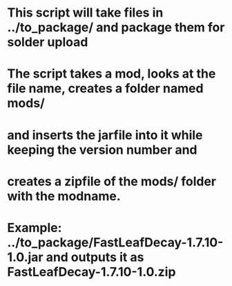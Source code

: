 # This script will take files in ../to_package/ and package them for solder upload
# The script takes a mod, looks at the file name, creates a folder named mods/ 
# and inserts the jarfile into it while keeping the version number and 
# creates a zipfile of the mods/ folder with the modname.

# Example: ../to_package/FastLeafDecay-1.7.10-1.0.jar and outputs it as FastLeafDecay-1.7.10-1.0.zip


